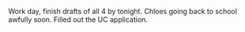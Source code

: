 Work day, finish drafts of all 4 by tonight. Chloes going back to school awfully soon. Filled out the UC application.